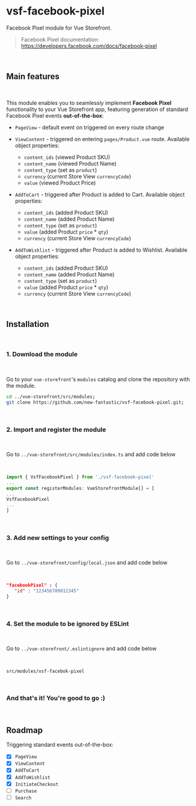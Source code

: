 # vsf-facebook-pixel

Facebook Pixel module for Vue Storefront.

> Facebook Pixel documentation: https://developers.facebook.com/docs/facebook-pixel

<br>

## Main features

<br>

This module enables you to seamlessly implement **Facebook Pixel** functionality to your Vue Storefront app, featuring generation of standard Facebook Pixel events **out-of-the-box**:

- `PageView` - default event on triggered on every route change

- `ViewContent` - triggered on entering `pages/Product.vue` route. Available object properties:
  - `content_ids` (viewed Product SKU)
  - `content_name` (viewed Product Name)
  - `content_type` (set as `product`)
  - `currency` (current Store View `currencyCode`)
  - `value` (viewed Product Price)

- `AddToCart` - triggered after Product is added to Cart. Available object properties:
  - `content_ids` (added Product SKU)
  - `content_name` (added Product Name)
  - `content_type` (set as `product`)
  - `value` (added Product `price` * `qty`)
  - `currency` (current Store View `currencyCode`)
  
- `AddToWishlist` - triggered after Product is added to Wishlist. Available object properties:
  - `content_ids` (added Product SKU)
  - `content_name` (added Product Name)
  - `content_type` (set as `product`)
  - `value` (added Product `price` * `qty`)
  - `currency` (current Store View `currencyCode`)

<br>

## Installation

<br>

### 1. Download the module

<br>

Go to your `vue-storefront`'s `modules` catalog and clone the repository with the module.

```bash
cd ../vue-storefront/src/modules;
git clone https://github.com/new-fantastic/vsf-facebook-pixel.git;
```

<br>

### 2. Import and register the module 

<br>

Go to `../vue-storefront/src/modules/index.ts` and add code below

<br>

```js
import { VsfFacebookPixel } from './vsf-facebook-pixel'
...
export const registerModules: VueStorefrontModule[] = [
...
VsfFacebookPixel
...
]
```

<br>

### 3. Add new settings to your config

<br>

Go to `../vue-storefront/config/local.json` and add code below

<br>

```json
"facebookPixel" : {
   "id" : "123456789012345"
}
```

<br>

### 4. Set the module to be ignored by ESLint

<br>

Go to `../vue-storefront/.eslintignore` and add code below

<br>

```
src/modules/vsf-facebok-pixel
```

<br>

### And that's it! You're good to go :)

<br>

## Roadmap

Triggering standard events out-of-the-box:

- [x] `PageView`
- [x] `ViewContent`
- [x] `AddToCart`
- [x] `AddToWishlist`
- [x] `InitiateCheckout`
- [ ] `Purchase`
- [ ] `Search`
